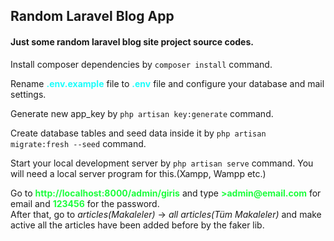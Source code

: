 <!doctype html>
<html>
<body>
    <h2>Random Laravel Blog App</h2>
    <h4>Just some random laravel blog site project source codes.</h4>
    <p>Install composer dependencies by <code>composer install</code> command.</p>
    <p>Rename <b style="color: #1CFDFB;">.env.example</b> file to <b style="color: #1CFDFB;">.env</b> file and configure your database and mail settings.</p>
    <p>Generate new app_key by <code>php artisan key:generate</code> command.</p>
    <p>Create database tables and seed data inside it by <code>php artisan migrate:fresh --seed</code> command.</p>
    <p>Start your local development server by <code>php artisan serve</code> command. You will need a local server program for this.(Xampp, Wampp etc.)</p>
    </p>
        Go to <b style="color: #1CFD3D">http://localhost:8000/admin/giris</b> and type <b style="color: #1CFD3D">>admin@email.com</b> for email and <b style="color: #1CFD3D">123456</b> for the password.<br>
        After that, go to <i>articles(Makaleler)</i> -> <i>all articles(Tüm Makaleler)</i> and make active all the articles have been added before by the faker lib.
    </p>
</body>    
</html>
